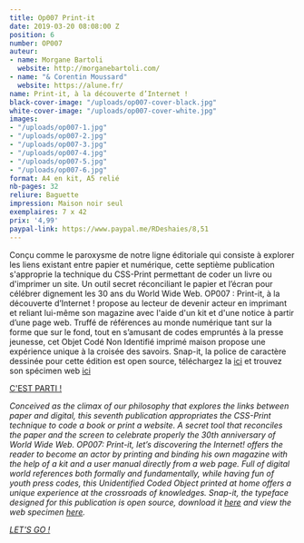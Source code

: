 ```yaml
---
title: Op007 Print-it
date: 2019-03-20 08:08:00 Z
position: 6
number: OP007
auteur:
- name: Morgane Bartoli
  website: http://morganebartoli.com/
- name: "& Corentin Moussard"
  website: https://alune.fr/
name: Print-it, à la découverte d’Internet !
black-cover-image: "/uploads/op007-cover-black.jpg"
white-cover-image: "/uploads/op007-cover-white.jpg"
images:
- "/uploads/op007-1.jpg"
- "/uploads/op007-2.jpg"
- "/uploads/op007-3.jpg"
- "/uploads/op007-4.jpg"
- "/uploads/op007-5.jpg"
- "/uploads/op007-6.jpg"
format: A4 en kit, A5 relié
nb-pages: 32
reliure: Baguette
impression: Maison noir seul
exemplaires: 7 x 42
prix: '4,99'
paypal-link: https://www.paypal.me/RDeshaies/8,51
---
```


Conçu comme le paroxysme de notre ligne éditoriale qui consiste à explorer les liens existant entre papier et numérique, cette septième publication s'approprie la technique du CSS-Print permettant de coder un livre ou d'imprimer un site. Un outil secret réconciliant le papier et l’écran pour célébrer dignement les 30 ans du World Wide Web.
OP007 : Print-it, à la découverte d’Internet ! propose au lecteur de devenir acteur en imprimant et reliant lui-même son magazine avec l'aide d'un kit et d'une notice à partir d’une page web.
Truffé de références au monde numérique tant sur la forme que sur le fond, tout en s’amusant de codes empruntés à la presse jeunesse, cet Objet Codé Non Identifié imprimé maison propose une expérience unique à la croisée des savoirs.
Snap-it, la police de caractère dessinée pour cette édition est open source, téléchargez la [ici](https://gitlab.com/Alune/snap-it-mono-font) et trouvez son spécimen web [ici]({{site.baseurl}}/snap-it/)

[C'EST PARTI !](https://objetpapier.fr/print-it)

*Conceived as the climax of our philosophy that explores the links between paper and digital, this seventh publication appropriates the CSS-Print technique to code a book or print a website. A secret tool that reconciles the paper and the screen to celebrate properly the 30th anniversary of World Wide Web.
OP007: Print-it, let’s discovering the Internet! offers the reader to become an actor by printing and binding his own magazine with the help of a kit and a user manual directly from a web page.
Full of digital world references both formally and fundamentally, while having fun of youth press codes, this Unidentified Coded Object printed at home offers a unique experience at the crossroads of knowledges.
Snap-it, the typeface designed for this publication is open source, download it [here](https://gitlab.com/Alune/snap-it-mono-font) and view the web specimen [here]({{site.baseurl}}/snap-it/).*

[*LET'S GO !*](https://objetpapier.fr/print-it)